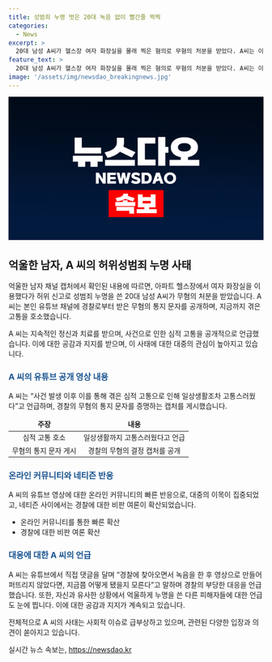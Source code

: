 ```yaml
---
title: 성범죄 누명 벗은 20대 녹음 없이 빨간줄 찍찍
categories:
  - News
excerpt: >
  20대 남성 A씨가 헬스장 여자 화장실을 몰래 찍은 혐의로 무혐의 처분을 받았다. A씨는 이에 대해 본인 유튜브 채널에 경찰로부터 받은 무혐의 통지 문자를 공개하며 고통을 호소했다. 경찰의 부당한 처사에 대한 비판 여론이 높아지는 상황에서, A씨는 자신의 상황을 고백하며 신고자의 허위신고를 비판했다. A씨에 대한 허위혐의로 인한 피해와 경찰의 부당한 처사에 대한 파면 요구 서명운동이 전개되고 있다.
feature_text: >
  20대 남성 A씨가 헬스장 여자 화장실을 몰래 찍은 혐의로 무혐의 처분을 받았다. A씨는 이에 대해 본인 유튜브 채널에 경찰로부터 받은 무혐의 통지 문자를 공개하며 고통을 호소했다. 경찰의 부당한 처사에 대한 비판 여론이 높아지는 상황에서, A씨는 자신의 상황을 고백하며 신고자의 허위신고를 비판했다. A씨에 대한 허위혐의로 인한 피해와 경찰의 부당한 처사에 대한 파면 요구 서명운동이 전개되고 있다.
image: '/assets/img/newsdao_breakingnews.jpg'
---
```


<p><img src="/assets/img/newsdao_breakingnews.jpg" alt="firstkoreanews 속보" /></p>

<h2 data-ke-size="size26">억울한 남자, A 씨의 허위성범죄 누명 사태</h2>

<p>억울한 남자 채널 캡처에서 확인된 내용에 따르면, 아파트 헬스장에서 여자 화장실을 이용했다가 허위 신고로 성범죄 누명을 쓴 20대 남성 A씨가 무혐의 처분을 받았습니다. A씨는 본인 유튜브 채널에 경찰로부터 받은 무혐의 통지 문자를 공개하며, 지금까지 겪은 고통을 호소했습니다.</p>

<p data-ke-size="size16">A 씨는 지속적인 정신과 치료를 받으며, 사건으로 인한 심적 고통을 공개적으로 언급했습니다. 이에 대한 공감과 지지를 받으며, 이 사태에 대한 대중의 관심이 높아지고 있습니다.</p>

<h3><span style="color: #1a5490;">A 씨의 유튜브 공개 영상 내용</span></h3>

<p>A 씨는 “사건 발생 이후 이를 통해 겪은 심적 고통으로 인해 일상생활조차 고통스러웠다”고 언급하며, 경찰의 무혐의 통지 문자를 증명하는 캡처를 게시했습니다.</p>

<table>
<thead>
<tr>
<td style="text-align: center; height: 17px;"><b>주장</b></td>
<td style="text-align: center; height: 17px;"><b>내용</b></td>
</tr>
</thead>
<tbody>
<tr>
<td style="text-align: center; height: 17px;">심적 고통 호소</td>
<td style="text-align: center; height: 17px;">일상생활까지 고통스러웠다고 언급</td>
</tr>
<tr>
<td style="text-align: center; height: 17px;">무혐의 통지 문자 게시</td>
<td style="text-align: center; height: 17px;">경찰의 무혐의 결정 캡처를 공개</td>
</tr>
</tbody>
</table>

<h3><span style="color: #1a5490;">온라인 커뮤니티와 네티즌 반응</span></h3>

<p>A 씨의 유튜브 영상에 대한 온라인 커뮤니티의 빠른 반응으로, 대중의 이목이 집중되었고, 네티즌 사이에서는 경찰에 대한 비판 여론이 확산되었습니다.</p>

<ul>
<li>온라인 커뮤니티를 통한 빠른 확산</li>
<li>경찰에 대한 비판 여론 확산</li>
</ul>

<h3><span style="color: #1a5490;">대응에 대한 A 씨의 언급</span></h3>

<p>A 씨는 유튜브에서 직접 댓글을 달며 “경찰에 찾아오면서 녹음을 한 후 영상으로 만들어 퍼뜨리지 않았다면, 지금쯤 어떻게 됐을지 모른다”고 말하며 경찰의 부당한 대응을 언급했습니다. 또한, 자신과 유사한 상황에서 억울하게 누명을 쓴 다른 피해자들에 대한 언급도 눈에 띕니다. 이에 대한 공감과 지지가 계속되고 있습니다.</p>

<p data-ke-size="size16">전체적으로 A 씨의 사태는 사회적 이슈로 급부상하고 있으며, 관련된 다양한 입장과 의견이 쏟아지고 있습니다.</p>
실시간 뉴스 속보는, <a href="https://newsdao.kr" rel="dofollow">https://newsdao.kr</a>



